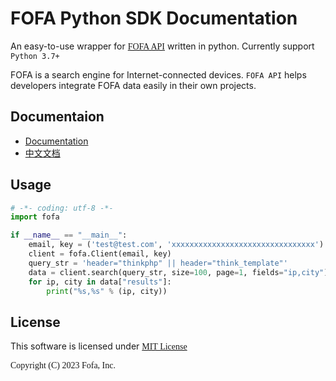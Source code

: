 # FOFA Python SDK Documentation

An easy-to-use wrapper for <a href="https://fofa.info/api"><font face="menlo">FOFA API</font></a> written in python. Currently support `Python 3.7+`

FOFA is a search engine for Internet-connected devices. `FOFA API` helps developers integrate FOFA data easily in their own projects.

## Documentaion
- <a href="./docs/README_EN.md"> Documentation </a>
- <a href="./docs/README_CN.md"> 中文文档 </a>

## Usage   
``` python
# -*- coding: utf-8 -*-
import fofa

if __name__ == "__main__":
    email, key = ('test@test.com', 'xxxxxxxxxxxxxxxxxxxxxxxxxxxxxxxx')  
    client = fofa.Client(email, key)               
    query_str = 'header="thinkphp" || header="think_template"'                           
    data = client.search(query_str, size=100, page=1, fields="ip,city") 
    for ip, city in data["results"]:
        print("%s,%s" % (ip, city))          
```
## License
This software is licensed under <a href="https://opensource.org/licenses/mit"><font face="menlo">MIT License</a>

Copyright (C) 2023 Fofa, Inc.
